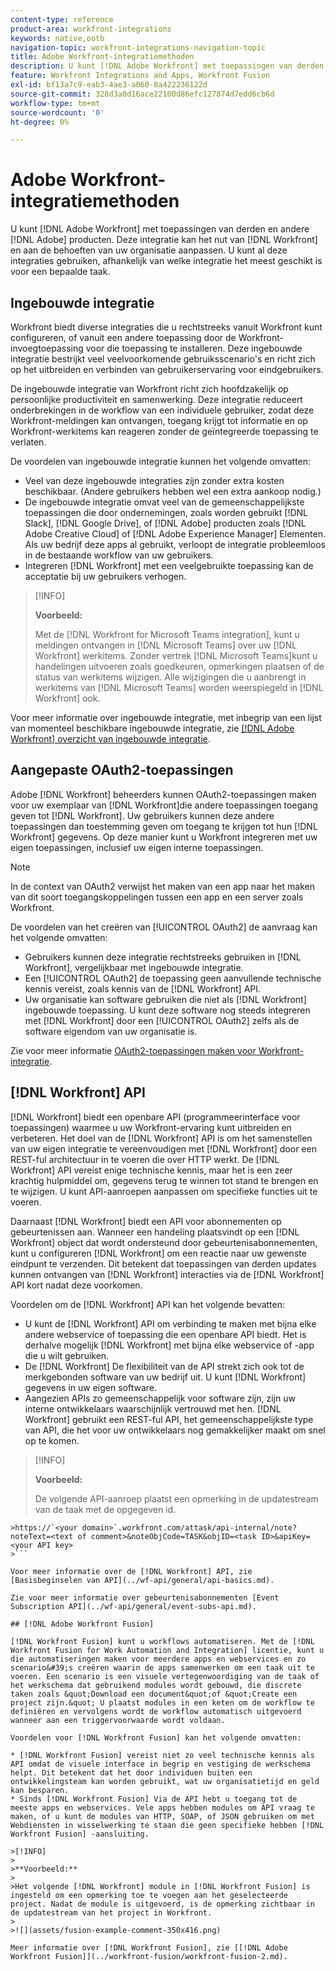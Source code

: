 ```yaml
---
content-type: reference
product-area: workfront-integrations
keywords: native,ootb
navigation-topic: workfront-integrations-navigation-topic
title: Adobe Workfront-integratiemethoden
description: U kunt [!DNL Adobe Workfront] met toepassingen van derden. Deze integratie kan het nut van [!DNL Workfront] en aan de behoeften van uw organisatie aanpassen. U kunt al deze integraties gebruiken, afhankelijk van welke integratie het meest geschikt is voor een bepaalde taak.
feature: Workfront Integrations and Apps, Workfront Fusion
exl-id: bf13a7c9-eab3-4ae3-a060-8a422236122d
source-git-commit: 328d3a8d16ace22100d86efc127874d7edd6cb6d
workflow-type: tm+mt
source-wordcount: '0'
ht-degree: 0%

---
```


# Adobe Workfront-integratiemethoden

U kunt [!DNL Adobe Workfront] met toepassingen van derden en andere [!DNL Adobe] producten. Deze integratie kan het nut van [!DNL Workfront] en aan de behoeften van uw organisatie aanpassen. U kunt al deze integraties gebruiken, afhankelijk van welke integratie het meest geschikt is voor een bepaalde taak.

## Ingebouwde integratie

Workfront biedt diverse integraties die u rechtstreeks vanuit Workfront kunt configureren, of vanuit een andere toepassing door de Workfront-invoegtoepassing voor die toepassing te installeren. Deze ingebouwde integratie bestrijkt veel veelvoorkomende gebruiksscenario&#39;s en richt zich op het uitbreiden en verbinden van gebruikerservaring voor eindgebruikers.

De ingebouwde integratie van Workfront richt zich hoofdzakelijk op persoonlijke productiviteit en samenwerking. Deze integratie reduceert onderbrekingen in de workflow van een individuele gebruiker, zodat deze Workfront-meldingen kan ontvangen, toegang krijgt tot informatie en op Workfront-werkitems kan reageren zonder de geïntegreerde toepassing te verlaten.

De voordelen van ingebouwde integratie kunnen het volgende omvatten:

* Veel van deze ingebouwde integraties zijn zonder extra kosten beschikbaar. (Andere gebruikers hebben wel een extra aankoop nodig.)
* De ingebouwde integratie omvat veel van de gemeenschappelijkste toepassingen die door ondernemingen, zoals worden gebruikt [!DNL Slack], [!DNL Google Drive], of [!DNL Adobe] producten zoals [!DNL Adobe Creative Cloud] of [!DNL Adobe Experience Manager] Elementen. Als uw bedrijf deze apps al gebruikt, verloopt de integratie probleemloos in de bestaande workflow van uw gebruikers.
* Integreren [!DNL Workfront] met een veelgebruikte toepassing kan de acceptatie bij uw gebruikers verhogen.

>[!INFO]
>
>**Voorbeeld:**
>
>Met de [!DNL Workfront for Microsoft Teams integration], kunt u meldingen ontvangen in [!DNL Microsoft Teams] over uw [!DNL Workfront] werkitems. Zonder vertrek [!DNL Microsoft Teams]kunt u handelingen uitvoeren zoals goedkeuren, opmerkingen plaatsen of de status van werkitems wijzigen. Alle wijzigingen die u aanbrengt in werkitems van [!DNL Microsoft Teams] worden weerspiegeld in [!DNL Workfront] ook.

Voor meer informatie over ingebouwde integratie, met inbegrip van een lijst van momenteel beschikbare ingebouwde integratie, zie [[!DNL Adobe Workfront] overzicht van ingebouwde integratie](../workfront-integrations-and-apps/built-in-integrations-non-admin.md).

## Aangepaste OAuth2-toepassingen

Adobe [!DNL Workfront] beheerders kunnen OAuth2-toepassingen maken voor uw exemplaar van [!DNL Workfront]die andere toepassingen toegang geven tot [!DNL Workfront]. Uw gebruikers kunnen deze andere toepassingen dan toestemming geven om toegang te krijgen tot hun [!DNL Workfront] gegevens. Op deze manier kunt u Workfront integreren met uw eigen toepassingen, inclusief uw eigen interne toepassingen.

>[!NOTE]
>
>In de context van OAuth2 verwijst het maken van een app naar het maken van dit soort toegangskoppelingen tussen een app en een server zoals Workfront.

De voordelen van het creëren van [!UICONTROL OAuth2] de aanvraag kan het volgende omvatten:

* Gebruikers kunnen deze integratie rechtstreeks gebruiken in [!DNL Workfront], vergelijkbaar met ingebouwde integratie.
* Een [!UICONTROL OAuth2] de toepassing geen aanvullende technische kennis vereist, zoals kennis van de [!DNL Workfront] API.
* Uw organisatie kan software gebruiken die niet als [!DNL Workfront] ingebouwde toepassing. U kunt deze software nog steeds integreren met [!DNL Workfront] door een [!UICONTROL OAuth2] zelfs als de software eigendom van uw organisatie is.

Zie voor meer informatie [OAuth2-toepassingen maken voor Workfront-integratie](../administration-and-setup/configure-integrations/create-oauth-application.md).

## [!DNL Workfront] API

[!DNL Workfront] biedt een openbare API (programmeerinterface voor toepassingen) waarmee u uw Workfront-ervaring kunt uitbreiden en verbeteren. Het doel van de [!DNL Workfront] API is om het samenstellen van uw eigen integratie te vereenvoudigen met [!DNL Workfront] door een REST-ful architectuur in te voeren die over HTTP werkt. De [!DNL Workfront] API vereist enige technische kennis, maar het is een zeer krachtig hulpmiddel om, gegevens terug te winnen tot stand te brengen en te wijzigen. U kunt API-aanroepen aanpassen om specifieke functies uit te voeren.

Daarnaast [!DNL Workfront] biedt een API voor abonnementen op gebeurtenissen aan. Wanneer een handeling plaatsvindt op een [!DNL Workfront] object dat wordt ondersteund door gebeurtenisabonnementen, kunt u configureren [!DNL Workfront] om een reactie naar uw gewenste eindpunt te verzenden. Dit betekent dat toepassingen van derden updates kunnen ontvangen van [!DNL Workfront] interacties via de [!DNL Workfront] API kort nadat deze voorkomen.

Voordelen om de [!DNL Workfront] API kan het volgende bevatten:

* U kunt de [!DNL Workfront] API om verbinding te maken met bijna elke andere webservice of toepassing die een openbare API biedt. Het is derhalve mogelijk [!DNL Workfront] met bijna elke webservice of -app die u wilt gebruiken.
* De [!DNL Workfront] De flexibiliteit van de API strekt zich ook tot de merkgebonden software van uw bedrijf uit. U kunt [!DNL Workfront] gegevens in uw eigen software.
* Aangezien APIs zo gemeenschappelijk voor software zijn, zijn uw interne ontwikkelaars waarschijnlijk vertrouwd met hen. [!DNL Workfront] gebruikt een REST-ful API, het gemeenschappelijkste type van API, die het voor uw ontwikkelaars nog gemakkelijker maakt om snel op te komen.

>[!INFO]
>
>**Voorbeeld:**
>
>De volgende API-aanroep plaatst een opmerking in de updatestream van de taak met de opgegeven id.
>
>
```
>https://`<your domain>`.workfront.com/attask/api-internal/note?noteText=<text of comment>&noteObjCode=TASK&objID=<task ID>&apiKey=<your API key>
>```

Voor meer informatie over de [!DNL Workfront] API, zie [Basisbeginselen van API](../wf-api/general/api-basics.md).

Zie voor meer informatie over gebeurtenisabonnementen [Event Subscription API](../wf-api/general/event-subs-api.md).

## [!DNL Adobe Workfront Fusion]

[!DNL Workfront Fusion] kunt u workflows automatiseren. Met de [!DNL Workfront Fusion for Work Automation and Integration] licentie, kunt u die automatiseringen maken voor meerdere apps en webservices en zo scenario&#39;s creëren waarin de apps samenwerken om een taak uit te voeren. Een scenario is een visuele vertegenwoordiging van de taak of het werkschema dat gebruikend modules wordt gebouwd, die discrete taken zoals &quot;Download een document&quot;of &quot;Create een project zijn.&quot; U plaatst modules in een keten om de workflow te definiëren en vervolgens wordt de workflow automatisch uitgevoerd wanneer aan een triggervoorwaarde wordt voldaan.

Voordelen voor [!DNL Workfront Fusion] kan het volgende omvatten:

* [!DNL Workfront Fusion] vereist niet zo veel technische kennis als API omdat de visuele interface in begrip en vestiging de werkschema helpt. Dit betekent dat het door individuen buiten een ontwikkelingsteam kan worden gebruikt, wat uw organisatietijd en geld kan besparen.
* Sinds [!DNL Workfront Fusion] Via de API hebt u toegang tot de meeste apps en webservices. Vele apps hebben modules om API vraag te maken, of u kunt de modules van HTTP, SOAP, of JSON gebruiken om met Webdiensten in wisselwerking te staan die geen specifieke hebben [!DNL Workfront Fusion] -aansluiting.

>[!INFO]
>
>**Voorbeeld:**
>
>Het volgende [!DNL Workfront] module in [!DNL Workfront Fusion] is ingesteld om een opmerking toe te voegen aan het geselecteerde project. Nadat de module is uitgevoerd, is de opmerking zichtbaar in de updatestream van het project in Workfront.
>
>![](assets/fusion-example-comment-350x416.png)

Meer informatie over [!DNL Workfront Fusion], zie [[!DNL Adobe Workfront Fusion]](../workfront-fusion/workfront-fusion-2.md).
